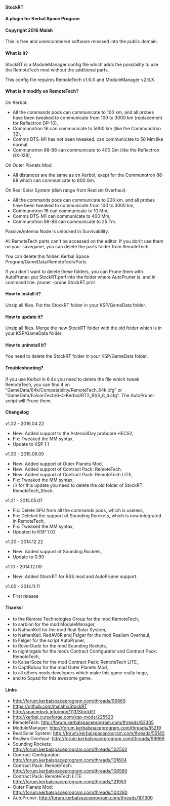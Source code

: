 #### StockRT
#### A plugin for Kerbal Space Program
#### Copyright 2016 Malah

This is free and unencumbered software released into the public domain.

#### What is it?

StockRT is a ModuleManager config file which adds the possibility to use the RemoteTech mod without the additional parts.

This config file requires RemoteTech v1.6.X and ModuleManager v2.6.X.

#### What is it modify on RemoteTech?

On Kerbol:
* All the commands pods can communicate to 100 km, and all probes have been tweaked to communicate from 100 to 3000 km (replacement for Reflectron DP-10),
* Communotron 16 can communicate to 5000 km (like the Communotron 32),
* Comms DTS-M1 has not been tweaked, can communicate to 50 Mm like normal
* Communotron 88-88 can communicate to 400 Gm (like the Reflectron GX-128),

On Outer Planets Mod:
* All distances are the same as on Kerbol, exept for the Communotron 88-88 which can communicate to 800 Gm.

On Real Solar System (dish range from Realism Overhaul):
* All the commands pods can communicate to 200 km, and all probes have been tweaked to communicate from 100 to 3000 km,
* Communotron 16 can communicate to 10 Mm,
* Comms DTS-M1 can communicate to 400 Mm,
* Communotron 88-88 can communicate to 25 Tm.

PassiveAntenna Node is unlocked in Survivability.

All RemoteTech parts can't be accessed on the editor. If you don't use them on your savegame, you can delete the parts folder from RemoteTech.

You can delete this folder: Kerbal Space Program/GameData/RemoteTech/Parts

If you don't want to delete these folders, you can Prune them with AutoPruner.
put StockRT.pnrl into the folder where AutoPruner is.
and in command line: pruner -prune StockRT.prnl

#### How to install it?

Unzip all files. Put the StockRT folder in your KSP/GameData folder.

#### How to update it?

Unzip all files. Merge the new StockRT folder with the old folder which is in your KSP/GameData folder

#### How to uninstall it?

You need to delete the StockRT folder in your KSP/GameData folder.

#### Troubleshooting?

If you use Kerbol in 6.4x you need to delete the file which tweak RemoteTech, you can find it on "GameData/64k/Compatability/RemoteTech_64k.cfg" or "GameData/FalconTech/6-4-Kerbol/RT2_RSS_6_4.cfg".
The AutoPruner script will Prune them.

#### Changelog

v1.32 - 2016.04.22
* New: Added support to the AsteroidDay probcore HECS2,
* Fix: Tweaked the MM syntax,
* Update to KSP 1.1

v1.30 - 2015.06.09
* New: Added support of Outer Planets Mod,
* New: Added support of Contract Pack: RemoteTech,
* New: Added support of Contract Pack: RemoteTech LITE,
* Fix: Tweaked the MM syntax,
* /!\ for this update you need to delete the old folder of StockRT: RemoteTech_Stock.

v1.21 - 2015.05.07
* Fix: Delete SPU from all the commands pods, which is useless,
* Fix: Deleted the support of Sounding Rorckets, which is now integrated in RemoteTech,
* Fix: Tweaked the MM syntax,
* Updated to KSP 1.02

v1.20 - 2014.12.22
* New: Added support of Sounding Rockets,
* Update to 0.90

v1.10 - 2014.12.09
* New: Added StockRT for RSS mod and AutoPruner support.

v1.00 - 2014.11.11
* First release

#### Thanks!

* to the Remote Technologies Group for the mod RemoteTech, 
* to sarbian for the mod ModuleManager,
* to NathanKell for the mod Real Solar System,
* to NathanKell, RedAV8R and Felger for the mod Realism Overhaul,
* to Felger for the script AutoPruner,
* to RoverDude for the mod Sounding Rockets,
* to nightingale for the mods Contract Configurator and Contract Pack: RemoteTech,
* to KaiserSoze for the mod Contract Pack: RemoteTech LITE,
* to CaptRobau for the mod Outer Planets Mod,
* to all others mods developers which make this game really huge,
* and to Squad for this awesome game.

#### Links

* http://forum.kerbalspaceprogram.com/threads/99869
* https://github.com/malahx/StockRT 
* http://spacedock.info/mod/113/StockRT
* http://kerbal.curseforge.com/ksp-mods/225520
* RemoteTech: http://forum.kerbalspaceprogram.com/threads/83305
* ModuleManager: http://forum.kerbalspaceprogram.com/threads/55219
* Real Solar System: http://forum.kerbalspaceprogram.com/threads/55145
* Realism Overhaul: http://forum.kerbalspaceprogram.com/threads/99966
* Sounding Rockets: http://forum.kerbalspaceprogram.com/threads/102502
* Contract Configurator: http://forum.kerbalspaceprogram.com/threads/101604
* Contract Pack: RemoteTech: http://forum.kerbalspaceprogram.com/threads/106580
* Contract Pack: RemoteTech LITE: http://forum.kerbalspaceprogram.com/threads/121953
* Outer Planets Mod: http://forum.kerbalspaceprogram.com/threads/104280
* AutoPruner: http://forum.kerbalspaceprogram.com/threads/101309
